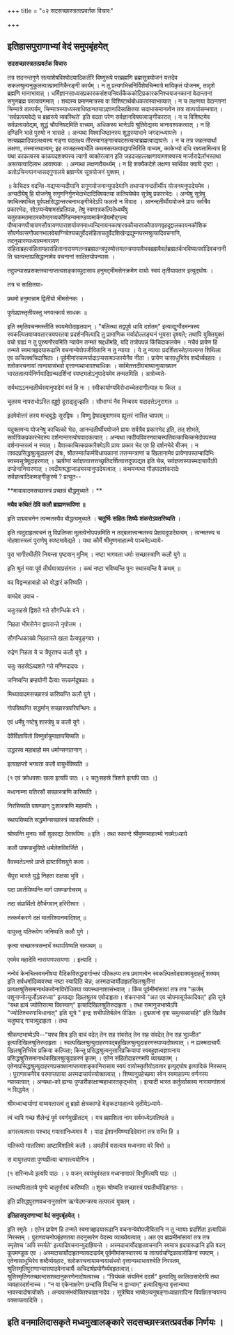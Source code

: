 +++
title = "०२ सदसच्छास्त्रतत्प्रवर्तक विचारः"

+++


## इतिहासपुराणाभ्यां वेदं समुपबृंहयेत्

**सदसच्छास्त्रतत्प्रवर्तक विचारः**

तत्र सदनन्तगुणे सत्याशेषविश्वोदयादिकर्तरि विष्णुरूपे परब्रह्मणि ब्रह्मसूत्रयोजनं यत्तदेव सकलश्रुत्यनुकूलत्वात्प्रामाणिकैरङ्गी कार्यम् । न तु प्रत्यगभिन्ननिर्विशेषचिन्मात्रे मायिकृतं योजनम्, तादृशे ब्रह्मणि मानाभावात् । धर्मिज्ञानसाध्यसप्रकारकसंशयनिवर्तकैककोटिप्रकारकनिश्चयजनकानां वेदान्तानां सगुणब्रह्म परत्वावगमात् । शब्दस्य प्रमाणमात्रस्य वा विशिष्टार्थबोधकत्वस्वाभाव्यात् । न च लक्षणया वेदान्तानां चिन्मात्रे तात्पर्यम्, चिन्मात्रस्याध्यस्ताधिष्ठानतयाऽज्ञानादिसाक्षितया सदाभासमानत्वेन तत्र तात्पर्यासम्भवात् । 'सर्वप्रत्ययवेद्ये च ब्रह्मरूपे व्यवस्थिते' इति वदता परेण सर्वज्ञानविषयत्वाङ्गीकारात् । न च विशिष्टमेव सर्वप्रत्ययवेद्यम्, शुद्धं चौपनिषदमिति वाच्यम्, अधिकस्य भानेऽपि श्रुतिवेद्यस्य भानावश्यकत्वात् । न हि दण्डिनि भाते पुरुषो न भासते । अन्यथा विश्वाधिष्ठानस्य शुद्धस्याभाने जगदान्ध्यापत्तेः । सत्यब्रह्मादिपदलक्ष्यस्य गङ्गा पदलक्ष्य तीरस्यागङ्गात्ववदसत्यत्वाब्रह्मत्वाद्यापत्तेः । न च तत्र जहत्स्वार्था लक्षणा, तस्मात्तथात्वम्; इह त्वजहत्स्वार्थेति कथमसत्यत्वाद्यापत्तिरिति वाच्यम्, काकेभ्यो दधि रक्ष्यतामित्यत्र हि यथा काकत्वस्य काकपदशक्यस्य त्यागो व्यक्तेरत्याग इति जहदजहल्लक्षणायामशक्यस्य मार्जारादेर्लाभस्तथा असत्यत्वादिलाभ आवश्यकः । अन्यथा लक्षणावैयर्थ्यम् । न हि शक्यैकदेशे लक्षणा सार्थिका क्वापि दृष्टा । अतोऽचिन्त्यानन्तसद्गुणालये ब्रह्मण्येव सूत्रयोजनं युक्तम् ।

॥ केचिदत्र वदन्ति-यद्यप्यन्यदीयानि सगुणयोजनान्युपादेयानि तथाप्यानन्दतीर्थीय योजनमनुपादेयमेव । अन्यदीयेषु हि योजनेषु सगुणनिर्गुणभेदाभेदादिविषयतया कतिपयेष्वेव सूत्रेषु प्रकारभेदः । अन्येषु सूत्रेषु क्वचित्क्वचित् पूर्वपक्षसिद्धान्तरचनाभङ्गीभेदेऽपि फलतो न विवादः । आनन्दतीर्थीययोजने प्रायः सर्वत्रैव प्रकारभेदः, सोऽप्यन्येषामसंप्रतिपन्नः, तेषु स्वमात्रकल्पितेध्वर्थेषु चतुरकमठमाठरकोण्ठरव्यकौण्डिन्यमाण्डव्यमार्कण्डेयमौद्गल्य पौष्यायणपौत्रायणसौत्रायणपाराशर्यायणमाध्यन्दिनायनकाषारवकौचारवकौपायणवृहदुद्दालकायनकौशिक सौपर्णवत्सगौपवनभालवेयाग्निवेश्यचतुर्वेदसंहिताचतुर्वेदशिखेन्द्रद्युम्नपरमश्रुत्यादिवचनानि, तदनुसारण्यध्यात्मनारायण संहिताब्रहत्संहितामहासंहितानारायणतन्त्रब्रह्मतन्त्रपुरुषोत्तमतन्त्रमायावैभवब्रह्मवैवर्तब्रह्मतर्कभविष्यत्पर्वादिवचनानीति चात्यन्ताप्रसिद्धानामेव वचनानां साक्षितयोपन्यासः ।

तदुपन्यासप्रसक्तस्वानाप्तत्वशङ्काव्युदासाय हनुमद्भीमसेनक्रमेण वायोः स्वयं तृतीयावतार इत्युद्घोषः ।

तत्र च साक्षितया-

प्रथमो हनुमान्नाम द्वितीयो भीमसेनकः ।

पूर्णप्रज्ञस्तृतीयस्तु भगवत्कार्य साधकः ॥

इति स्मृतिवचनमस्तीति स्वयमेवोदाहृतवान् । "बलित्था तद्वपुषे धायि दर्शतम्" इत्याद्युर्ग्वेदमन्त्रस्य स्वकल्पितवाय्ववतारत्रयपरतया प्रदर्शनमित्यादि तु प्रामाणिक मर्यादोल्लङ्घनं भूयसा दृश्यते; तथापि युक्तियुक्तं वचो ग्राह्यं न तु पुरुषगौरवमिति न्यायेन तन्मतं श्रद्दधीमहि, यदि तत्रोपपन्नं किंचिदाकलयेम । नचैवं प्रायेण हि तन्मते स्वमात्रहृदयारूढानि वचनान्येवोपजीवितानि न तु न्यायाः । ये तु न्यायाः प्रदर्शितास्तेऽप्यत्यन्त शिथिला एव कचित्क्वचिदाश्रिताः । पूर्वमीमांसकमर्यादाऽप्यसामञ्जस्येनैव नीता । प्रायेण चासाधुभिरेव शब्दैर्व्यवहारः । श्लोकरचनायां त्वन्वयासंभवो वृत्तान्यथाभावश्चाधिकः । सर्वमेतत्तदीयभाष्यानुव्याख्यान भारततात्पर्यनिर्णयादिग्रन्थदर्शिनां स्पष्टमतोऽनुपादेयमेव तन्मतमिति । अत्रोच्यते-

सर्वथाऽऽनन्दतीर्थस्यानुपादेयं मतं हि नः । स्वीकार्याण्यविरोधाच्चेतराणीत्याह यः किल ॥

चूतस्य नापराधोऽस्ति ह्युष्ट्रो दूराद्यदुज्झति । सौभाग्यं नैव निम्बस्य यदादत्तेऽनुरागतः ॥

इदमेवोत्तरं तस्य मन्दबुद्धेः सुरद्विषः । विष्णु द्वेषादबुवाणस्य ह्युत्तरं नास्ति चापरम् ॥

यदुक्तमन्य योजनेषु काचित्को भेदः, आनन्दतीर्थीययोजने प्रायः सर्वत्रैव प्रकारभेद इति, तत् शोभते, सार्वत्रिकप्रकारभेदस्य दर्शनान्तरत्वोपपादकत्वात् । अन्यथा त्वदीयविवरणवाचस्पतिवत्काचित्कभेदोपपस्या दर्शनान्तरत्वं न स्यात् । दैवात्काचित्कप्रकारैक्येऽपि प्रायः प्रकार भेद एव हि दर्शनभेदे बीजम् । न तावदप्रसिद्धश्रुत्युदाहरणं दोषः, श्रौतस्मार्तकर्मविधायकानां तत्तन्मन्त्राणां च खिलानामेव प्रायेणापस्तम्बादिभिः स्वस्वसूत्रेषूदाहरणात् । ऋषीणां सर्वज्ञत्वात्तत्तच्छ्रतिदर्शित्वात्तदुपपद्यत इति चेन्न, सर्वज्ञत्वस्यास्मदाचार्येऽपि दण्डेनानिवारणात् । त्वदीयश्रद्धाजाड्यस्यानुपादेयत्वात् । कथमन्यथा गौडपादशंकरादेः सर्वज्ञत्वादिकमङ्गीकुरुषे ? प्रत्युत--

**मायावादमसच्छास्त्रं प्रच्छन्नं बौद्धमुच्यते । **

**मयैव कथितं देवि कलौ ब्राह्मणरूपिणा ॥**

इति पाद्मवचनेन त्वन्मतस्यैव बौद्धत्वमुच्यते । **चतुर्भिः सहितः शिष्यैः शंकरोऽवतरिष्यति** ।

इति त्वदुदाहृतवचनं तु विप्रलिप्सा मूलत्वेनोपपन्नमिति न तद्बलात्त्वन्मतस्य प्रेक्षावदुपादेयत्वम् । त्वन्मतस्य च मोहशास्त्रत्वं पुराणेषु स्पष्टमावेद्यते । यथा कौर्मे श्रीमुष्णमाहात्म्ये पञ्चमेऽध्याये-

पुरा भागीरथीतीरे नियन्ता पृष्टवान् मुनिम् । नष्टा भागवता धर्माः सच्छास्त्राणि कलौ युगे ॥

इति श्रुतं मया पूर्व तीर्थयात्राप्रसंगतः । कथं नष्टा भविष्यन्ति पुनः स्थास्यन्ति वै कथम् ॥

वद विद्वन्महाबाहो को वोद्धारं करिष्यति ।

वामदेव उवाच -

चतुःसहस्रे द्विशते गते सौगन्धिके वने ।

निहता भीमसेनेन द्वापरान्ते नृपोत्तम ।

सौगन्धिकाख्ये निहतास्ते खला दैत्यपुङ्गवाः ।

रुद्रेण निहता ये च त्रैपुराश्च कलौ युगे ॥

चतुः सहस्रेSब्दशते गते मणिमदादयः ।

जनिष्यन्ति ब्रम्हयोनी दैत्याः सत्कर्मदूषकाः ॥

मिथ्यावादमसच्छास्त्रं करिष्यन्ति कलौ युगे ।

गोपयिष्यन्ति सद्धर्मान् सच्छास्त्रपरिपन्थिनः ॥

एवं धर्मेषु नष्टेषु शास्त्रेषु च कलौ युगे ।

देवैर्विज्ञापितो विष्णुर्वायुमाज्ञापयिष्यति ॥

उद्धरस्व महाबाहो मम धर्मान्सनातनान् ।

इत्याज्ञप्तो भगवता कलौ वायुर्भविष्यति ॥

(१ एवं क्रोधवशाः खला इत्यपि पाठः । २ चतुःसहस्रे त्रिशते इत्यपि पाठः ।)

मध्वनाम्ना यतिरसौ सच्छास्त्राणि करिष्यति ।

निरसिष्यति पाषण्डान् दुःशास्त्राणि महामतिः ।

स्थापयिष्यति सद्धर्मान्सच्छास्त्रं व्याकरिष्यति ।

श्रोष्यन्ति मुनयः सर्वे शुकाद्या देवरूपिणः ॥ इति । तथा स्कान्दे श्रीमुष्णमाहात्म्ये नवमेऽध्याये

कलौ पाषण्डभूयिष्ठे धर्मलेशविवर्जिते ।

वैवस्वतेऽन्तरे प्राप्ते ह्यष्टाविंशयुगे कला ।

चैपुरा भारते युद्धे निहता राक्षसा भुवि ।

यदा प्रवर्तयिष्यन्ति मार्ग पाषण्डगोचरम् ॥

तदा संप्रार्थितो देवैर्भगवान् हरिरीश्वरः ।

तत्कर्मकरणे दक्षं मातरिश्वानमादिशत् ॥

वायुस्तु यतिरूपेण जनिष्यति कलौ युगे ।

कृत्वा सच्छास्त्रसन्दर्भं स्थापयिष्यति सत्पथम् ॥

एवमेव महादेवि नारायणपरायणाः । इत्यादि ।

नन्वेवं केनचित्स्वमनीषया वैदिकविरुद्धमार्गान्तरं परिकल्प्य तत्र प्रमाणत्वेन स्वकल्पितवेदवाक्यमुदाहर्तुं शक्यम् इति सर्वधर्मादिव्यवस्था नष्टा स्यादिति चेन्न; अस्मदाचार्योदाहृतखिलश्रुतीनां प्रत्यक्षश्रुतिसमानार्थकत्वेनाविरोधितया व्यवस्थानाशासंभवात् । किंच पूर्वमीमांसायां तत्र तत्र "ऊर्जम् पशूनाप्नोत्यूर्जोऽवरुध्या" इत्याद्याः खिलश्रुतय एवोदाहृताः। शंकरभाष्ये "अत एव चोपमासूर्यकादिवत्" इति सूत्रे "यथा ह्ययं ज्योतिरात्मा विवस्वान्" इत्यादिखिलश्रुतिरुदाहृता । तथा रामानुजभाष्येऽपि "ज्योतिश्चरणाभिधानात्" इति सूत्रे " इन्द्रः शचीपतिर्बलेन पीडितः । दुश्च्यवनो वृषा समुत्ससासहि" इति खिलैव चतुष्पाद् गायत्र्युदाहृता । तथा

श्रीकण्ठभाष्येऽपि--"यश्च शिव इति वाचं वदेत् तेन सह संवसेत् तेन सह संवदेत् तेन सह भुञ्जीत" इत्यादिखिलश्रुतिरुदाहृता । स्वल्पखिलश्रुत्युदाहरणवद्बहुखिलश्रुत्युदाहरणस्याप्यदोषत्वात् । न ह्यस्मदाचार्यैः खिलश्रुतिभिरेव प्रक्रिया कल्पिता; किन्तु प्रसिद्धश्रुत्यनुसारिप्रक्रियायां स्वबहुज्ञत्वज्ञापनाय प्रसिद्धश्रुतिसमानार्थकखिलश्रुत्युदाहरणं कृतम् । एतेन संहितोदाहरणमपि व्याख्यातम् । एतेनाप्रसिद्धश्रुत्युदाहरणप्रसक्तानाप्तत्वशङ्कानिरासाय स्वयं वायोस्तृतीयोऽवतार इत्युद्घोष इत्यादिकं निरस्तम् । पुराणवचनैरेव परमाप्तताया अस्मदाचार्यस्योक्तत्वात् । शिष्यानुग्रहेच्छया स्वेन स्वमाहात्म्य वर्णनस्य न्याय्यत्वात् । अन्यथा-को ह्यन्यः पुण्डरीकाक्षान्महाभारतकृद्भवेत् । इत्यादी भारत कर्तुर्व्यासस्य नारायणांशत्वं न सिद्धयेत् ।

श्रीमध्वाचार्याणां वाय्ववतारत्वं तु ब्राह्मे क्षेत्रकाण्डे बेङ्कटमाहात्म्ये तृतीयेऽध्याये-

त्वं चापि गच्छ शैलेन्द्रं पूर्व स्वर्णमुखीतटम् । यत्र ब्रह्मशिला नाम सर्वमध्येऽवतिष्ठते ॥

अगस्त्यतपसः पश्चाद् गयासांनिध्यमत्र वै । पादा ईशानविष्ण्वादिदेवानां तत्र सन्ति हि ॥

यतिरूपो मातरिश्वा अष्टाविंशतिमे कलौ । अवतीर्य वसत्यत्र मध्वनामा वरे विभो ॥

स वायुस्तपसा पुण्यप्रीत्या चागस्त्ययोगिनः ।

(१ सरिन्मध्ये इत्यपि पाठः । २ यजन् स्वयंभुवंस्तत्र मध्वनामापरं विभुमित्यपि पाठः ।)

तत्स्थापितालये पुण्ये चातुर्मास्यं करिष्यति ॥ शुकः श्रोष्यति सच्छास्त्रं पद्मतीर्थादिहागतः ।

इति प्रसिद्धपुराणवचनानुसारेण ऋग्वेदमन्त्रस्य तत्परत्वं युक्तम् ।

**इतिहासपुराणाभ्यां वेदं समुपबृंहयेत् ।**

इति स्मृतेः । एतेन प्रायेण हि तन्मते स्वमात्रहृदयारूढानि वचनान्येवोपजीवितानि न तु न्यायाः प्रदर्शिता इत्यादिकं निरस्तम् । पुराणवचनोपबृंहणतया तदनुसारेण वेदस्य व्याख्येयत्वात् । अत एव ब्रह्ममीमांसायां तत्र तत्र स्मृतेश्च 'अपि स्मर्यते' इत्यादिवचनान्युदाह्रियन्ते । अस्मदाचार्योदाहृतवचनानि स्वमात्र हृदयारूढानि इति वदन् कूपमण्डूक एव । अस्मदाचार्योदाहृतन्यायदाढर्यम् पूर्वमीमांसास्वारस्यं च तात्पर्यचन्द्रिकावलोकिनां स्पष्टम् । एतेनासाधुभिरेव शब्दैर्व्यवहारः, श्लोकरचनायामन्वयासंभवो वृत्तान्यथाभावश्चेति निरस्तम्, श्रुतिस्मृतिपुराणाभ्यासपाठवेनाचार्यैः कचिदार्षप्रयोगैर्व्यवहृतत्वात्। श्रुतिस्मृतिगतच्छान्दसशब्दानुकरणेनादोषत्वाच्च । “त्रियंबकं संयमिनं ददर्श" इत्यादिषु कालिदासादेरपि तथा व्यवहारदर्शनाच्च । “न वा एकेनाक्षरेण छन्दांसि वियन्ति न द्वाभ्याम्" इत्यादिश्रुत्या वृत्तान्यथा भावस्यादोषत्वोक्तेः । अन्वयासंभवोक्तिश्चाज्ञानादेव । सूत्रेष्विव भाष्येऽप्यनुषङ्गाध्याहारादिना विवक्षितान्वयस्य वक्तव्यत्वादिति ।

## इति वनमालिदासकृते मध्वमुखालङ्कारे सदसच्छास्त्रतत्प्रवर्तक निर्णयः ।

